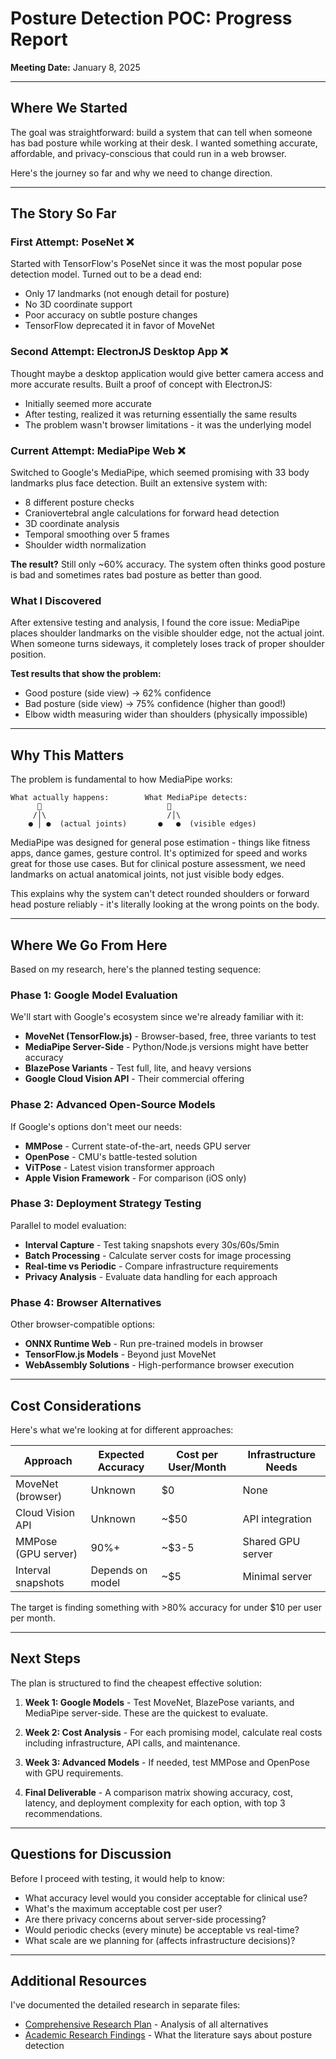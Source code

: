 # Posture Detection POC: Progress Report
**Meeting Date:** January 8, 2025

---

## Where We Started

The goal was straightforward: build a system that can tell when someone has bad posture while working at their desk. I wanted something accurate, affordable, and privacy-conscious that could run in a web browser.

Here's the journey so far and why we need to change direction.

---

## The Story So Far

### First Attempt: PoseNet ❌
Started with TensorFlow's PoseNet since it was the most popular pose detection model. Turned out to be a dead end:
- Only 17 landmarks (not enough detail for posture)
- No 3D coordinate support
- Poor accuracy on subtle posture changes
- TensorFlow deprecated it in favor of MoveNet

### Second Attempt: ElectronJS Desktop App ❌
Thought maybe a desktop application would give better camera access and more accurate results. Built a proof of concept with ElectronJS:
- Initially seemed more accurate
- After testing, realized it was returning essentially the same results
- The problem wasn't browser limitations - it was the underlying model

### Current Attempt: MediaPipe Web ❌
Switched to Google's MediaPipe, which seemed promising with 33 body landmarks plus face detection. Built an extensive system with:
- 8 different posture checks
- Craniovertebral angle calculations for forward head detection
- 3D coordinate analysis
- Temporal smoothing over 5 frames
- Shoulder width normalization

**The result?** Still only ~60% accuracy. The system often thinks good posture is bad and sometimes rates bad posture as better than good.

### What I Discovered
After extensive testing and analysis, I found the core issue: MediaPipe places shoulder landmarks on the visible shoulder edge, not the actual joint. When someone turns sideways, it completely loses track of proper shoulder position.

**Test results that show the problem:**
- Good posture (side view) → 62% confidence
- Bad posture (side view) → 75% confidence (higher than good!)
- Elbow width measuring wider than shoulders (physically impossible)

---

## Why This Matters

The problem is fundamental to how MediaPipe works:

```
What actually happens:        What MediaPipe detects:
      👤                            👤
     /│\                           /│\
    ● │ ●  (actual joints)       ●   ●  (visible edges)
```

MediaPipe was designed for general pose estimation - things like fitness apps, dance games, gesture control. It's optimized for speed and works great for those use cases. But for clinical posture assessment, we need landmarks on actual anatomical joints, not just visible body edges.

This explains why the system can't detect rounded shoulders or forward head posture reliably - it's literally looking at the wrong points on the body.

---

## Where We Go From Here

Based on my research, here's the planned testing sequence:

### Phase 1: Google Model Evaluation
We'll start with Google's ecosystem since we're already familiar with it:
- **MoveNet (TensorFlow.js)** - Browser-based, free, three variants to test
- **MediaPipe Server-Side** - Python/Node.js versions might have better accuracy
- **BlazePose Variants** - Test full, lite, and heavy versions
- **Google Cloud Vision API** - Their commercial offering

### Phase 2: Advanced Open-Source Models
If Google's options don't meet our needs:
- **MMPose** - Current state-of-the-art, needs GPU server
- **OpenPose** - CMU's battle-tested solution
- **ViTPose** - Latest vision transformer approach
- **Apple Vision Framework** - For comparison (iOS only)

### Phase 3: Deployment Strategy Testing
Parallel to model evaluation:
- **Interval Capture** - Test taking snapshots every 30s/60s/5min
- **Batch Processing** - Calculate server costs for image processing
- **Real-time vs Periodic** - Compare infrastructure requirements
- **Privacy Analysis** - Evaluate data handling for each approach

### Phase 4: Browser Alternatives
Other browser-compatible options:
- **ONNX Runtime Web** - Run pre-trained models in browser
- **TensorFlow.js Models** - Beyond just MoveNet
- **WebAssembly Solutions** - High-performance browser execution

---

## Cost Considerations

Here's what we're looking at for different approaches:

| Approach | Expected Accuracy | Cost per User/Month | Infrastructure Needs |
|----------|------------------|---------------------|---------------------|
| MoveNet (browser) | Unknown | $0 | None |
| Cloud Vision API | Unknown | ~$50 | API integration |
| MMPose (GPU server) | 90%+ | ~$3-5 | Shared GPU server |
| Interval snapshots | Depends on model | ~$5 | Minimal server |

The target is finding something with >80% accuracy for under $10 per user per month.

---

## Next Steps

The plan is structured to find the cheapest effective solution:

1. **Week 1: Google Models** - Test MoveNet, BlazePose variants, and MediaPipe server-side. These are the quickest to evaluate.

2. **Week 2: Cost Analysis** - For each promising model, calculate real costs including infrastructure, API calls, and maintenance.

3. **Week 3: Advanced Models** - If needed, test MMPose and OpenPose with GPU requirements.

4. **Final Deliverable** - A comparison matrix showing accuracy, cost, latency, and deployment complexity for each option, with top 3 recommendations.

---

## Questions for Discussion

Before I proceed with testing, it would help to know:

- What accuracy level would you consider acceptable for clinical use?
- What's the maximum acceptable cost per user?
- Are there privacy concerns about server-side processing?
- Would periodic checks (every minute) be acceptable vs real-time?
- What scale are we planning for (affects infrastructure decisions)?

---

## Additional Resources

I've documented the detailed research in separate files:
- [Comprehensive Research Plan](./research-plan.md) - Analysis of all alternatives
- [Academic Research Findings](./deep-research-2025-08-07.md) - What the literature says about posture detection